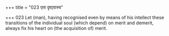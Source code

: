 +++
title = "023 एता दृष्ट्वास्य"

+++
023	Let (man), having recognised even by means of his intellect these transitions of the individual soul (which depend) on merit and demerit, always fix his heart on (the acquisition of) merit.